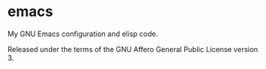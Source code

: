 # emacs

My GNU Emacs configuration and elisp code.

Released under the terms of the GNU Affero General Public License version 3.
